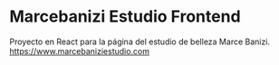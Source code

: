 # Marcebanizi Estudio Frontend 
Proyecto en React para la página del estudio de belleza Marce Banizi.
https://www.marcebaniziestudio.com
